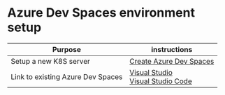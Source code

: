 # Azure Dev Spaces environment setup

| Purpose | instructions |
| ------- | ------------ |
| Setup a new K8S server | [Create Azure Dev Spaces](./service_create.md) |
| Link to existing Azure Dev Spaces | <div> [Visual Studio](./link_vs.md) </div><div> [Visual Studio Code](./link_vscode.md) </div> |